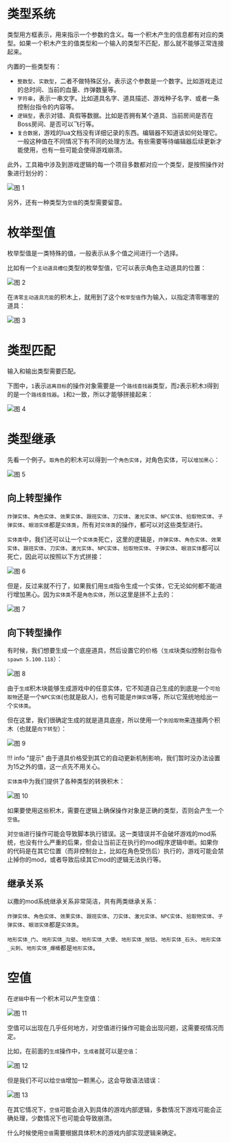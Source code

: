 # 类型系统

类型用方框表示，用来指示一个参数的含义。每一个积木产生的信息都有对应的类型。如果一个积木产生的值类型和一个输入的类型不匹配，那么就不能够正常连接起来。

内置的一些类型有：

- `整数型`、`实数型`，二者不做特殊区分。表示这个参数是一个数字。比如游戏走过的总时间、当前的血量、炸弹数量等。
- `字符串`，表示一串文字。比如道具名字、道具描述、游戏种子名字、或者一条控制台指令的内容等。
- `逻辑型`，表示对错、真假等数据。比如是否拥有某个道具、当前房间是否在Boss房间、是否可以飞行等。
- `复合数据`，游戏的lua文档没有详细记录的东西。编辑器不知道该如何处理它。一般这种值在不同情况下有不同的处理方法。有些需要等待编辑器后续更新才能使用，也有一些可能会使得游戏崩溃。

此外，工具箱中涉及到游戏逻辑的每一个项目多数都对应一个类型，是按照操作对象进行划分的：

![图 1](images/a4ae35442cf338359ab6c8f054435e5b0a3522621c618828670c7b237625c9f2.png)  

另外，还有一种类型为`空值`的类型需要留意。

# 枚举型值

枚举型值是一类特殊的值，一般表示从多个值之间进行一个选择。

比如有一个`主动道具槽位`类型的枚举型值，它可以表示角色主动道具的位置：

![图 2](images/77c3a704a122af4d1040c6a9e4ef92f02b509a30d7d8c41a2b641e08142e26c7.png)  

在`清零主动道具充能`的积木上，就用到了这个`枚举型值`作为输入，以指定清零哪里的道具：

![图 3](images/589f1a704ebbf66b70353a7618a03b2e37fef520819644f11c04da907e724cda.png)  

# 类型匹配

输入和输出类型需要匹配。

下图中，`1`表示`逃离目标`的操作对象需要是一个`路线查找器`类型，而`2`表示积木`3`得到的是一个`路线查找器`。`1`和`2`一致，所以才能够拼接起来：

![图 4](images/8132c884b1ab93a82c9ef3758a9e9d2cd879a2737c277aa8ddc4001b20897cb9.png)  

# 类型继承

先看一个例子。`取角色`的积木可以得到一个`角色实体`，对角色实体，可以`增加黑心`：

![图 5](images/8d6416c6588dde3686ecc74767447b9da461cc13d88f48948cc7599aaeb889d2.png)  

## 向上转型操作

`炸弹实体`、`角色实体`、`效果实体`、`跟班实体`、`刀实体`、`激光实体`、`NPC实体`、`拾取物实体`、`子弹实体`、`眼泪实体`都是`实体类`，所有对`实体类`的操作，都可以对这些类型进行。

`实体类`中，我们还可以让一个`实体类`死亡，这里的逻辑是，`炸弹实体`、`角色实体`、`效果实体`、`跟班实体`、`刀实体`、`激光实体`、`NPC实体`、`拾取物实体`、`子弹实体`、`眼泪实体`都可以死亡，因此可以按照以下方式拼接：

![图 6](images/dc6a99d60c4f3972fe79af7470b6b8cdddd2d46c578e5b0269d74e60e96946c3.png)  

但是，反过来就不行了，如果我们用`生成`指令生成一个实体，它无论如何都不能进行增加黑心。因为`实体类`不是`角色实体`，所以这里是拼不上去的：

![图 7](images/22588f09248636e0c6bc5a4166489ff45340637916aa226942c8c87f24c4e5bc.png)  

## 向下转型操作

有时候，我们想要生成一个底座道具，然后设置它的价格（`生成`块类似控制台指令`spawn 5.100.118`）：

![图 8](images/c48c4f383e8187674298f1a84f41e4981bf6184b19316ef00cf4617eb22c2c5a.png)  

由于`生成`积木块能够生成游戏中的任意实体，它不知道自己生成的到底是一个`可拾取物`还是一个`NPC实体`(也就是敌人)，也有可能是`炸弹实体`等，所以它笼统地给出一个`实体类`。

但在这里，我们很确定生成的就是道具底座，所以使用一个`到拾取物`来连接两个积木（也就是`向下转型`）：

![图 9](images/0a8c718f4e1dc37a118df2525aa902c62a9d38b4eb09a76e23e829fa36db0f2b.png)  

<span b-url='bi-docs/bi-docs-cn/docs/text_tutorial/biml/3.gen_price_item.biml' />

!!! info "提示"
    由于道具价格受到其它的自动更新机制影响，我们暂时没办法设置为15之外的值，这一点先不用关心。

`实体类`中为我们提供了各种类型的转换积木：

![图 10](images/facfdabfcdd89fafc56061460f541162b667fce29fa78ac023467ec24cd8aafc.png)  

如果要使用这些积木，需要在逻辑上确保操作对象是正确的类型，否则会产生一个`空值`。

对`空值`进行操作可能会导致脚本执行错误。这一类错误并不会破坏游戏的mod系统，也没有什么严重的后果，但会让当前正在执行的mod程序逻辑中断。如果你的代码是在其它位置（而非控制台上，比如在角色受伤后）执行的，游戏可能会禁止掉你的mod，或者导致后续其它mod的逻辑无法执行等。

## 继承关系

以撒的mod系统继承关系非常简洁，共有两类继承关系：

`炸弹实体`、`角色实体`、`效果实体`、`跟班实体`、`刀实体`、`激光实体`、`NPC实体`、`拾取物实体`、`子弹实体`、`眼泪实体`都是`实体类`。

`地形实体_门`、`地形实体_沟壑`、`地形实体_大便`、`地形实体_按钮`、`地形实体_石头`、`地形实体_尖刺`、`地形实体_爆桶`都是`地形实体`。

# 空值

在`逻辑`中有一个积木可以产生空值：

![图 11](images/1cfb652c4ad588bcd647eaea32da7ac637de9e52ebfb82f4154838a4caeb8cc7.png)  

空值可以出现在几乎任何地方，对空值进行操作可能会出现问题，这需要视情况而定。

比如，在前面的`生成`操作中，`生成者`就可以是`空值`：

![图 12](images/b95a76d84508414b961c159f1694d0261a9309b1814129692bab284a45401521.png)  

但是我们不可以给`空值`增加一颗黑心，这会导致语法错误：

![图 13](images/e846d86756e74327de6c98d17551c2e0abf6f13329abe3886e02d6c113019dfa.png)  

在其它情况下，`空值`可能会进入到具体的游戏内部逻辑，多数情况下游戏可能会正确处理，少数情况下也可能会导致崩溃。

什么时候使用`空值`需要根据具体积木的游戏内部实现逻辑来确定。

